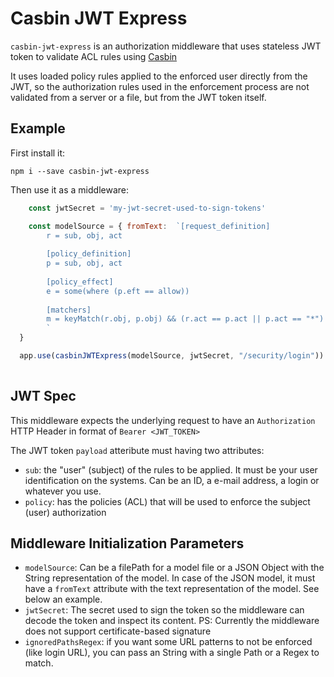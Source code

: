 # Casbin JWT Express

`casbin-jwt-express` is an authorization middleware that uses stateless JWT token to validate ACL rules using [Casbin](https://github.com/casbin/node-casbin)


It uses loaded policy rules applied to the enforced user directly from the JWT, so the authorization rules used in the enforcement process are not validated from a server or a file, but from the JWT token itself.

## Example

First install it:

`npm i --save casbin-jwt-express`

Then use it as a middleware:

```Javascript
    const jwtSecret = 'my-jwt-secret-used-to-sign-tokens'

    const modelSource = { fromText:  `[request_definition]
        r = sub, obj, act
        
        [policy_definition]
        p = sub, obj, act
        
        [policy_effect]
        e = some(where (p.eft == allow))
        
        [matchers]
        m = keyMatch(r.obj, p.obj) && (r.act == p.act || p.act == "*")
        `
  }

  app.use(casbinJWTExpress(modelSource, jwtSecret, "/security/login"))
  
```

## JWT Spec

This middleware expects the underlying request to have an `Authorization` HTTP Header in format of `Bearer <JWT_TOKEN>`

The JWT token `payload` atteribute must having two attributes:
- `sub`:  the "user" (subject) of the rules to be applied. It must be your user identification on the systems. Can be an ID, a e-mail address, a login or whatever you use.
- `policy`: has the policies (ACL) that will be used to enforce the subject (user) authorization

## Middleware Initialization Parameters

- `modelSource`: Can be a filePath for a model file or a JSON Object with the String representation of the model. In case of the JSON model, it must have a `fromText` attribute with the text representation of the model. See below an example.
- `jwtSecret`: The secret used to sign the token so the middleware can decode the token and inspect its content. PS: Currently the middleware does not support certificate-based signature
- `ignoredPathsRegex`: if you want some URL patterns to not be enforced (like login URL), you can pass an String with a single Path or a Regex to match.